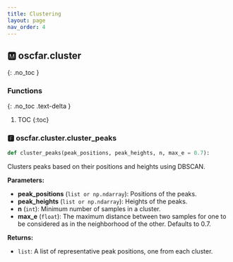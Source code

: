```yaml
---
title: Clustering
layout: page
nav_order: 4
---
```


<a name="oscfar-cluster"></a>

## 🅼 oscfar\.cluster
{: .no_toc }

### Functions
{: .no_toc .text-delta }

1. TOC
{:toc}

<a name="oscfar-cluster-cluster_peaks"></a>

### 🅵 oscfar\.cluster\.cluster_peaks

```python
def cluster_peaks(peak_positions, peak_heights, n, max_e = 0.7):
```

Clusters peaks based on their positions and heights using DBSCAN\.

**Parameters:**

-   **peak_positions** (`list or np.ndarray`): Positions of the peaks\.
-   **peak_heights** (`list or np.ndarray`): Heights of the peaks\.
-   **n** (`int`): Minimum number of samples in a cluster\.
-   **max_e** (`float`): The maximum distance between two samples for
    one to be considered as in the neighborhood
    of the other\. Defaults to 0\.7\.

**Returns:**

-   `list`: A list of representative peak positions, one from each cluster\.
